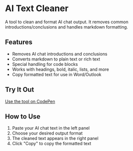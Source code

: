 # AI Text Cleaner

A tool to clean and format AI chat output. It removes common introductions/conclusions and handles markdown formatting.

## Features
- Removes AI chat introductions and conclusions
- Converts markdown to plain text or rich text
- Special handling for code blocks
- Works with headings, bold, italic, lists, and more
- Copy formatted text for use in Word/Outlook

## Try It Out
[Use the tool on CodePen]((https://codepen.io/Letsworkthisout/pen/azowKov))

## How to Use
1. Paste your AI chat text in the left panel
2. Choose your desired output format
3. The cleaned text appears in the right panel
4. Click "Copy" to copy the formatted text
